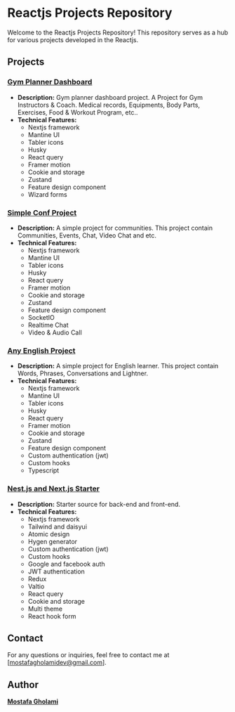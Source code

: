 <!-- @format -->

# Reactjs Projects Repository

Welcome to the Reactjs Projects Repository! This repository serves as a hub for various projects developed in the Reactjs.

## Projects

### [Gym Planner Dashboard](https://github.com/mst-ghi/gym-planner-dashboard)

-   **Description:** Gym planner dashboard project. A Project for Gym Instructors & Coach.
    Medical records, Equipments, Body Parts, Exercises, Food & Workout Program, etc..
-   **Technical Features:**
    -   Nextjs framework
    -   Mantine UI
    -   Tabler icons
    -   Husky
    -   React query
    -   Framer motion
    -   Cookie and storage
    -   Zustand
    -   Feature design component
    -   Wizard forms

### [Simple Conf Project](https://github.com/mst-ghi/simple-conf-frontend)

-   **Description:** A simple project for communities. This project contain Communities, Events, Chat, Video Chat and etc.
-   **Technical Features:**
    -   Nextjs framework
    -   Mantine UI
    -   Tabler icons
    -   Husky
    -   React query
    -   Framer motion
    -   Cookie and storage
    -   Zustand
    -   Feature design component
    -   SocketIO
    -   Realtime Chat
    -   Video & Audio Call

### [Any English Project](https://github.com/mst-ghi/any-english-frontend)

-   **Description:** A simple project for English learner. This project contain Words, Phrases, Conversations and Lightner.
-   **Technical Features:**
    -   Nextjs framework
    -   Mantine UI
    -   Tabler icons
    -   Husky
    -   React query
    -   Framer motion
    -   Cookie and storage
    -   Zustand
    -   Feature design component
    -   Custom authentication (jwt)
    -   Custom hooks
    -   Typescript

### [Nest.js and Next.js Starter](https://github.com/mst-ghi/nestjs-nextjs-starter)

-   **Description:** Starter source for back-end and front-end.
-   **Technical Features:**
    -   Nextjs framework
    -   Tailwind and daisyui
    -   Atomic design
    -   Hygen generator
    -   Custom authentication (jwt)
    -   Custom hooks
    -   Google and facebook auth
    -   JWT authentication
    -   Redux
    -   Valtio
    -   React query
    -   Cookie and storage
    -   Multi theme
    -   React hook form

## Contact

For any questions or inquiries, feel free to contact me at [mostafagholamidev@gmail.com].

## Author

**[Mostafa Gholami](https://mst-ghi.github.io/)**

